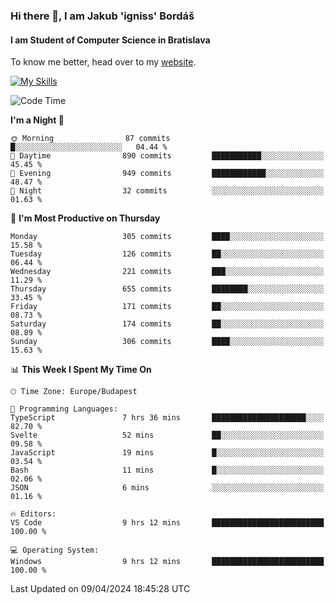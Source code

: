 ### Hi there 👋, I am Jakub 'igniss' Bordáš

#### I am Student of Computer Science in Bratislava
To know me better, head over to my [website](https://bordas.sk).

[![My Skills](https://skillicons.dev/icons?i=js,html,css,figma,svelte,java,kotlin,python,postgresql,typescript,nest,nodejs)](https://bordas.sk)


<!--START_SECTION:waka-->
![Code Time](http://img.shields.io/badge/Code%20Time-1%2C463%20hrs-blue)

**I'm a Night 🦉** 

```text
🌞 Morning                87 commits          █░░░░░░░░░░░░░░░░░░░░░░░░   04.44 % 
🌆 Daytime                890 commits         ███████████░░░░░░░░░░░░░░   45.45 % 
🌃 Evening                949 commits         ████████████░░░░░░░░░░░░░   48.47 % 
🌙 Night                  32 commits          ░░░░░░░░░░░░░░░░░░░░░░░░░   01.63 % 
```
📅 **I'm Most Productive on Thursday** 

```text
Monday                   305 commits         ████░░░░░░░░░░░░░░░░░░░░░   15.58 % 
Tuesday                  126 commits         ██░░░░░░░░░░░░░░░░░░░░░░░   06.44 % 
Wednesday                221 commits         ███░░░░░░░░░░░░░░░░░░░░░░   11.29 % 
Thursday                 655 commits         ████████░░░░░░░░░░░░░░░░░   33.45 % 
Friday                   171 commits         ██░░░░░░░░░░░░░░░░░░░░░░░   08.73 % 
Saturday                 174 commits         ██░░░░░░░░░░░░░░░░░░░░░░░   08.89 % 
Sunday                   306 commits         ████░░░░░░░░░░░░░░░░░░░░░   15.63 % 
```


📊 **This Week I Spent My Time On** 

```text
🕑︎ Time Zone: Europe/Budapest

💬 Programming Languages: 
TypeScript               7 hrs 36 mins       █████████████████████░░░░   82.70 % 
Svelte                   52 mins             ██░░░░░░░░░░░░░░░░░░░░░░░   09.58 % 
JavaScript               19 mins             █░░░░░░░░░░░░░░░░░░░░░░░░   03.54 % 
Bash                     11 mins             █░░░░░░░░░░░░░░░░░░░░░░░░   02.06 % 
JSON                     6 mins              ░░░░░░░░░░░░░░░░░░░░░░░░░   01.16 % 

🔥 Editors: 
VS Code                  9 hrs 12 mins       █████████████████████████   100.00 % 

💻 Operating System: 
Windows                  9 hrs 12 mins       █████████████████████████   100.00 % 
```


 Last Updated on 09/04/2024 18:45:28 UTC
<!--END_SECTION:waka-->
